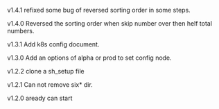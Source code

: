 v1.4.1 refixed some bug of reversed sorting order in some steps.

v1.4.0 Reversed the sorting order when skip number over then helf total numbers.

v1.3.1 Add k8s config document.

v1.3.0 Add an options of alpha or prod to set config node.

v1.2.2 clone a sh_setup file

v1.2.1 Can not remove six* dir.

v1.2.0 aready can start

